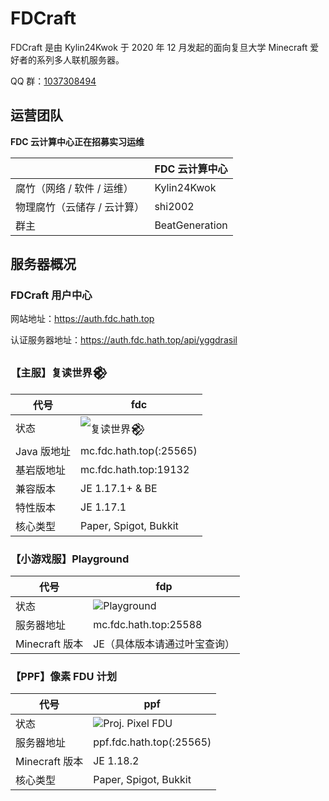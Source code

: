 # FDCraft

FDCraft 是由 Kylin24Kwok 于 2020 年 12 月发起的面向复旦大学 Minecraft 爱好者的系列多人联机服务器。

QQ 群：[1037308494](https://qm.qq.com/cgi-bin/qm/qr?k=5UByHLWaGmk0sAgFSGGYx78F_zgiArVk&jump_from=webapi)

## 运营团队

**FDC 云计算中心正在招募实习运维**

|                             | FDC 云计算中心 |
| --------------------------- | -------------- |
| 腐竹（网络 / 软件 / 运维）  | Kylin24Kwok    |
| 物理腐竹（云储存 / 云计算） | shi2002        |
| 群主                        | BeatGeneration |

## 服务器概况

### FDCraft 用户中心

网站地址：https://auth.fdc.hath.top

认证服务器地址：https://auth.fdc.hath.top/api/yggdrasil

### 【主服】复读世界𒆙

| 代号        | fdc                                                                        |
| ----------- | -------------------------------------------------------------------------- |
| 状态        | ![复读世界𒆙](https://minecraftlist.com/servers/mc.fdc.hath.top/banner.svg) |
| Java 版地址 | mc.fdc.hath.top(:25565)                                                    |
| 基岩版地址  | mc.fdc.hath.top:19132                                                      |
| 兼容版本    | JE 1.17.1+ & BE                                                            |
| 特性版本    | JE 1.17.1                                                                  |
| 核心类型    | Paper, Spigot, Bukkit                                                      |

### 【小游戏服】Playground

| 代号           | fdp                                                                               |
| -------------- | --------------------------------------------------------------------------------- |
| 状态           | ![Playground](https://minecraftlist.com/servers/mc.fdc.hath.top:25588/banner.svg) |
| 服务器地址     | mc.fdc.hath.top:25588                                                             |
| Minecraft 版本 | JE（具体版本请通过叶宝查询）                                                      |

### 【PPF】像素 FDU 计划

| 代号           | ppf                                                                               |
| -------------- | --------------------------------------------------------------------------------- |
| 状态           | ![Proj. Pixel FDU](https://minecraftlist.com/servers/ppf.fdc.hath.top/banner.svg) |
| 服务器地址     | ppf.fdc.hath.top(:25565)                                                             |
| Minecraft 版本 | JE 1.18.2                                                      |
| 核心类型    | Paper, Spigot, Bukkit                                                      |
